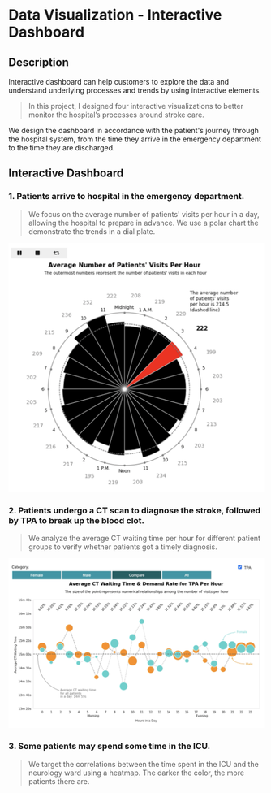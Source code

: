 # Data Visualization - Interactive Dashboard

## Description
Interactive dashboard can help customers to explore the data and understand underlying processes and trends by using interactive elements.

> In this project, I designed four interactive visualizations to better monitor the hospital’s processes around stroke care.

We design the dashboard in accordance with the patient's journey through the hospital system, from the time they arrive in the emergency department to the time they are discharged.

## Interactive Dashboard

### 1. Patients arrive to hospital in the emergency department.

> We focus on the average number of patients' visits per hour in a day, allowing the hospital to prepare in advance. We use a polar chart the demonstrate the trends in a dial plate.

<p align="center">
<img src="./img/1.png" width="700" />
</p>

### 2. Patients undergo a CT scan to diagnose the stroke, followed by TPA to break up the blood clot.

> We analyze the average CT waiting time per hour for different patient groups to verify whether patients got a timely diagnosis.

<p align="center">
<img src="./img/2.png" width="700" />
</p>

### 3. Some patients may spend some time in the ICU.

> We target the correlations between the time spent in the ICU and the neurology ward using a heatmap. The darker the color, the more patients there are.



